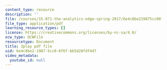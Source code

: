 ```yaml
---
content_type: resource
description: ''
file: /courses/15-071-the-analytics-edge-spring-2017/6e4c8be219875cc08f6fbb5d28fdf4d7_H5uEHZBRWtc.pdf
file_type: application/pdf
learning_resource_types: []
license: https://creativecommons.org/licenses/by-nc-sa/4.0/
ocw_type: OCWFile
resourcetype: Document
title: 3play pdf file
uid: 6e4c8be2-1987-5cc0-8f6f-bb5d28fdf4d7
video_metadata:
  youtube_id: null
---
```

